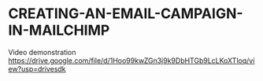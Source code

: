 # CREATING-AN-EMAIL-CAMPAIGN-IN-MAILCHIMP
Video demonstration https://drive.google.com/file/d/1Hoo99kwZGn3j9k9DbHTGb9LcLKoXTloq/view?usp=drivesdk
